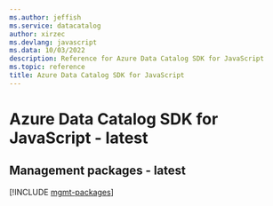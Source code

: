 ```yaml
---
ms.author: jeffish
ms.service: datacatalog
author: xirzec
ms.devlang: javascript
ms.data: 10/03/2022
description: Reference for Azure Data Catalog SDK for JavaScript
ms.topic: reference
title: Azure Data Catalog SDK for JavaScript
---
```

# Azure Data Catalog SDK for JavaScript - latest

## Management packages - latest
[!INCLUDE [mgmt-packages](data-catalog-mgmt-index.md)]